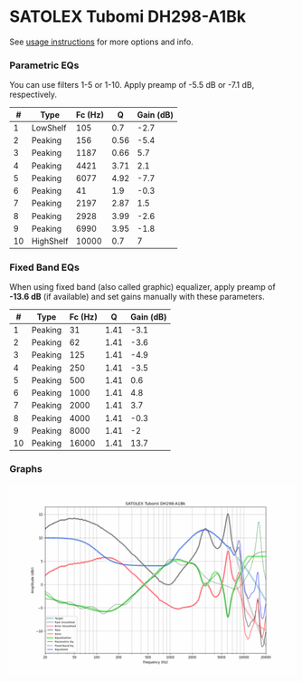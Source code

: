 # SATOLEX Tubomi DH298-A1Bk
See [usage instructions](https://github.com/jaakkopasanen/AutoEq#usage) for more options and info.

### Parametric EQs
You can use filters 1-5 or 1-10. Apply preamp of -5.5 dB or -7.1 dB, respectively.

|   # | Type      |   Fc (Hz) |    Q |   Gain (dB) |
|-----|-----------|-----------|------|-------------|
|   1 | LowShelf  |       105 | 0.7  |        -2.7 |
|   2 | Peaking   |       156 | 0.56 |        -5.4 |
|   3 | Peaking   |      1187 | 0.66 |         5.7 |
|   4 | Peaking   |      4421 | 3.71 |         2.1 |
|   5 | Peaking   |      6077 | 4.92 |        -7.7 |
|   6 | Peaking   |        41 | 1.9  |        -0.3 |
|   7 | Peaking   |      2197 | 2.87 |         1.5 |
|   8 | Peaking   |      2928 | 3.99 |        -2.6 |
|   9 | Peaking   |      6990 | 3.95 |        -1.8 |
|  10 | HighShelf |     10000 | 0.7  |         7   |

### Fixed Band EQs
When using fixed band (also called graphic) equalizer, apply preamp of **-13.6 dB** (if available) and set gains manually with these parameters.

|   # | Type    |   Fc (Hz) |    Q |   Gain (dB) |
|-----|---------|-----------|------|-------------|
|   1 | Peaking |        31 | 1.41 |        -3.1 |
|   2 | Peaking |        62 | 1.41 |        -3.6 |
|   3 | Peaking |       125 | 1.41 |        -4.9 |
|   4 | Peaking |       250 | 1.41 |        -3.5 |
|   5 | Peaking |       500 | 1.41 |         0.6 |
|   6 | Peaking |      1000 | 1.41 |         4.8 |
|   7 | Peaking |      2000 | 1.41 |         3.7 |
|   8 | Peaking |      4000 | 1.41 |        -0.3 |
|   9 | Peaking |      8000 | 1.41 |        -2   |
|  10 | Peaking |     16000 | 1.41 |        13.7 |

### Graphs
![](./SATOLEX%20Tubomi%20DH298-A1Bk.png)
